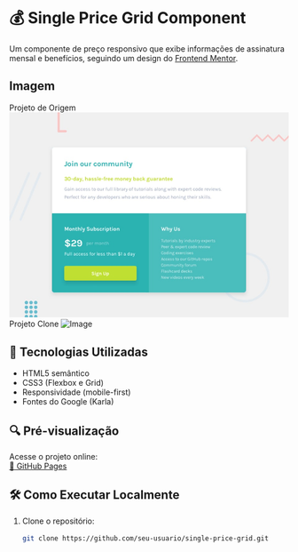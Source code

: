 # 💰 Single Price Grid Component

Um componente de preço responsivo que exibe informações de assinatura mensal e benefícios, seguindo um design do [Frontend Mentor](https://www.frontendmentor.io/).
## Imagem
Projeto de Origem
![Projeto](./design/desktop-preview.jpg) 
Projeto Clone
![Image](https://github.com/user-attachments/assets/e7ef396c-768c-49de-a217-0da04cc5ee99)

## 🚀 Tecnologias Utilizadas
- HTML5 semântico
- CSS3 (Flexbox e Grid)
- Responsividade (mobile-first)
- Fontes do Google (Karla)

## 🔍 Pré-visualização
Acesse o projeto online:  
[🔗 GitHub Pages](https://HenriqueBorgesProg.github.io/price-preview/)  


## 🛠️ Como Executar Localmente
1. Clone o repositório:
   ```bash
   git clone https://github.com/seu-usuario/single-price-grid.git
